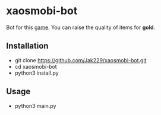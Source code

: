 
# xaosmobi-bot
Bot for this [game](http://xaos.mobi).
You can raise the quality of items for **gold**.

## Installation
* git clone https://github.com/Jak229/xaosmobi-bot.git
* cd xaosmobi-bot
* python3 install.py

## Usage
* python3 main.py
